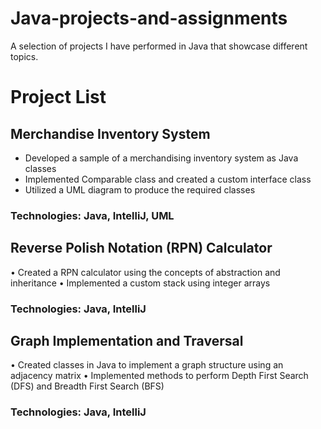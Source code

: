 # Java-projects-and-assignments
A selection of projects I have performed in Java that showcase different topics.
# Project List
## Merchandise Inventory System
- Developed a sample of a merchandising inventory system as Java classes
- Implemented Comparable<Item> class and created a custom interface class
- Utilized a UML diagram to produce the required classes
### Technologies: Java, IntelliJ, UML

## Reverse Polish Notation (RPN) Calculator
•	Created a RPN calculator using the concepts of abstraction and inheritance
•	Implemented a custom stack using integer arrays
### Technologies: Java, IntelliJ

## Graph Implementation and Traversal
•	Created classes in Java to implement a graph structure using an adjacency matrix
•	Implemented methods to perform Depth First Search (DFS) and Breadth First Search (BFS)
### Technologies: Java, IntelliJ
